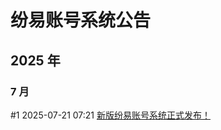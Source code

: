 # 纷易账号系统公告

## 2025 年

### 7 月

#1 2025-07-21 07:21 [新版纷易账号系统正式发布！](./index.html?doc=announcements/2025/july/1)
